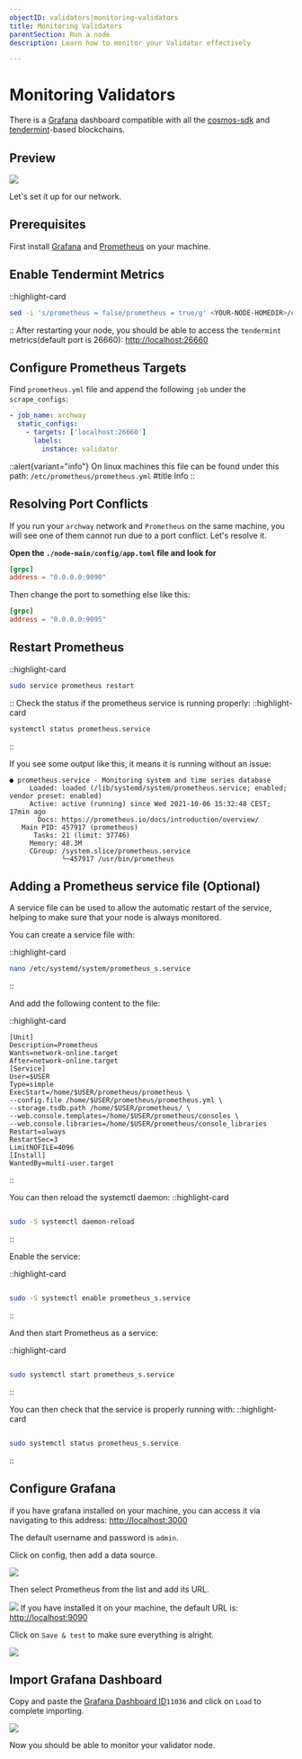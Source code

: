 ```yaml
---
objectID: validators|monitoring-validators
title: Monitoring Validators
parentSection: Run a node
description: Learn how to monitor your Validator effectively

---
```


# Monitoring Validators

There is a <a href="https://grafana.com/" target="_blank" >Grafana</a> dashboard compatible with all the <a href="https://github.com/cosmos/cosmos-sdk" target="_blank" >cosmos-sdk</a> and <a href="https://github.com/tendermint/tendermint" target="_blank" >tendermint</a>-based blockchains.

## Preview

![](/images/docs/cosmos-overview.jpg)

Let's set it up for our network.

## Prerequisites

First install <a href="https://grafana.com/" target="_blank" >Grafana</a> and <a href="https://prometheus.io/" target="_blank" >Prometheus</a> on your machine.

## Enable Tendermint Metrics

::highlight-card

```bash
sed -i 's/prometheus = false/prometheus = true/g' <YOUR-NODE-HOMEDIR>/config/config.toml
```

::
After restarting your node, you should be able to access the `tendermint` metrics(default port is 26660): <http://localhost:26660>

## Configure Prometheus Targets

Find `prometheus.yml` file and append the following `job` under the `scrape_configs`:

```yaml
- job_name: archway
  static_configs:
    - targets: ['localhost:26660']
      labels:
        instance: validator
```

::alert{variant="info"}
On linux machines this file can be found under this path: `/etc/prometheus/prometheus.yml`
#title
Info
::


## Resolving Port Conflicts

If you run your `archway` network and `Prometheus` on the same machine, you will see one of them cannot run due to a port conflict. Let's resolve it.

**Open the `./node-main/config/app.toml` file and look for**

```toml
[grpc]
address = "0.0.0.0:9090"
```

Then change the port to something else like this:

```toml
[grpc]
address = "0.0.0.0:9095"
```

## Restart Prometheus

::highlight-card

```bash
sudo service prometheus restart
```

::
Check the status if the prometheus service is running properly:
::highlight-card

```bash
systemctl status prometheus.service
```

::

If you see some output like this, it means it is running without an issue:

```
● prometheus.service - Monitoring system and time series database
     Loaded: loaded (/lib/systemd/system/prometheus.service; enabled; vendor preset: enabled)
     Active: active (running) since Wed 2021-10-06 15:32:48 CEST; 17min ago
       Docs: https://prometheus.io/docs/introduction/overview/
   Main PID: 457917 (prometheus)
      Tasks: 21 (limit: 37746)
     Memory: 48.3M
     CGroup: /system.slice/prometheus.service
             └─457917 /usr/bin/prometheus
```


## Adding a Prometheus service file (Optional)



A service file can be used to allow the automatic restart of the service, helping to make sure that your node is always monitored.

You can create a service file with:

::highlight-card

```bash
nano /etc/systemd/system/prometheus_s.service

```

::




And add the following content to the file:

::highlight-card

```service
[Unit]
Description=Prometheus
Wants=network-online.target
After=network-online.target
[Service]
User=$USER
Type=simple
ExecStart=/home/$USER/prometheus/prometheus \
--config.file /home/$USER/prometheus/prometheus.yml \
--storage.tsdb.path /home/$USER/prometheus/ \
--web.console.templates=/home/$USER/prometheus/consoles \
--web.console.libraries=/home/$USER/prometheus/console_libraries
Restart=always
RestartSec=3
LimitNOFILE=4096
[Install]
WantedBy=multi-user.target

```

::

You can then reload the systemctl daemon:
::highlight-card

```bash

sudo -S systemctl daemon-reload
```

::

Enable the  service:

::highlight-card

```bash

sudo -S systemctl enable prometheus_s.service
```

::

And then start Prometheus as a service:

::highlight-card

```bash

sudo systemctl start prometheus_s.service
```

::


You can then check that the service is properly running with:
::highlight-card

```bash

sudo systemctl status prometheus_s.service
```

::


## Configure Grafana

if you have grafana installed on your machine, you can access it via navigating to this address: <http://localhost:3000>

The default username and password is `admin`.

Click on config, then add a data source.

![](/images/docs/grafana01.png)

Then select Prometheus from the list and add its URL.

![](/images/docs/grafana02.png)
If you have installed it on your machine, the default URL is: <http://localhost:9090>

Click on `Save & test` to make sure everything is alright.

![](/images/docs/grafana03.png)

## Import Grafana Dashboard

Copy and paste the <a href="https://grafana.com/grafana/dashboards/11036" target="_blank" >Grafana Dashboard ID</a>`11036` and click on `Load` to complete importing.

![](/images/docs/grafana04.png)

Now you should be able to monitor your validator node.
